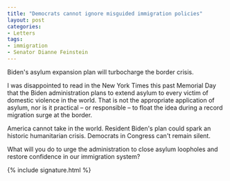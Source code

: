 ```yaml
---
title: "Democrats cannot ignore misguided immigration policies"
layout: post
categories:
- Letters
tags:
- immigration
- Senator Dianne Feinstein
---
```


Biden's asylum expansion plan will turbocharge the border crisis.

I was disappointed to read in the New York Times this past Memorial Day that the Biden administration plans to extend asylum to every victim of domestic violence in the world. That is not the appropriate application of asylum, nor is it practical – or responsible – to float the idea during a record migration surge at the border.

America cannot take in the world. Resident Biden's plan could spark an historic humanitarian crisis. Democrats in Congress can't remain silent.

What will you do to urge the administration to close asylum loopholes and restore confidence in our immigration system?

{% include signature.html %}
